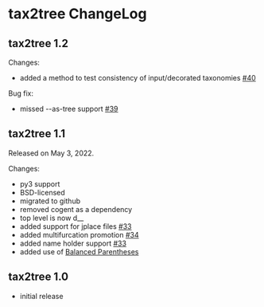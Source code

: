 tax2tree ChangeLog
==================

tax2tree 1.2
------------

Changes:

* added a method to test consistency of input/decorated taxonomies [#40](https://github.com/biocore/tax2tree/pull/40)

Bug fix:

* missed --as-tree support [#39](https://github.com/biocore/tax2tree/pull/39)

tax2tree 1.1
------------

Released on May 3, 2022.

Changes:

* py3 support
* BSD-licensed
* migrated to github
* removed cogent as a dependency
* top level is now d__
* added support for jplace files [#33](https://github.com/biocore/tax2tree/pull/33)
* added multifurcation promotion [#34](https://github.com/biocore/tax2tree/pull/34)
* added name holder support [#33](https://github.com/biocore/tax2tree/pull/33)
* added use of [Balanced Parentheses](https://github.com/biocore/improved-octo-waddle)

tax2tree 1.0
------------

* initial release
